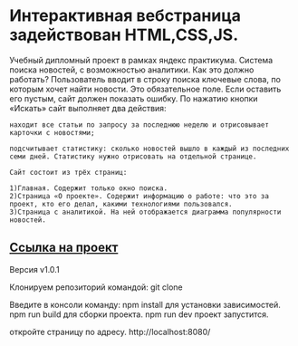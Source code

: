 
# Интерактивная вебстраница задействован HTML,CSS,JS.
 
Учебный дипломный проект в рамках яндекс практикума.
Система поиска новостей, с возможностью аналитики.
Как это должно работать?
Пользователь вводит в строку поиска ключевые слова, по которым хочет найти новости. Это обязательное поле. Если оставить его пустым, сайт должен показать ошибку.
По нажатию кнопки «Искать» сайт выполняет два действия:

    находит все статьи по запросу за последнюю неделю и отрисовывает карточки с новостями;

    подсчитывает статистику: сколько новостей вышло в каждый из последних семи дней. Статистику нужно отрисовать на отдельной странице.

    Сайт состоит из трёх страниц:

    1)Главная. Содержит только окно поиска.
    2)Страница «О проекте». Содержит информацию о работе: что это за проект, кто его делал, какими технологиями пользовался.
    3)Страница с аналитикой. На ней отображается диаграмма популярности новостей.
<a href="https://genalll.github.io/diplom/">Cсылка на проект </a>
---  

Версия v1.0.1 
 
Клонируем репозиторий командой:
git clone

Введите в консоли команду:
npm install для установки зависимостей.
npm run build для сборки проекта.
npm run dev проект запустится.

откройте страницу по адресу.
http://localhost:8080/
